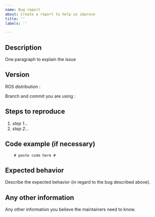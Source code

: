 ```yaml
---
name: Bug report
about: Create a report to help us improve
title: ''
labels: ''

---
```


## Description

One paragraph to explain the issue

## Version

ROS distribution : 

Branch and commit you are using : 

## Steps to reproduce

1. *step 1...*
2. *step 2...*


## Code example (if necessary)

```
    # paste code here #
```

## Expected behavior

Describe the expected behavior (in regard to the bug described above).

## Any other information

Any other information you believe the maintainers need to know.
